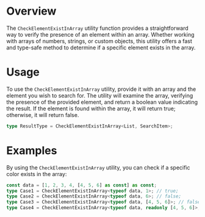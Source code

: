 # Overview

The `CheckElementExistInArray` utility function provides a straightforward way to verify the presence of an element within an array. Whether working with arrays of numbers, strings, or custom objects, this utility offers a fast and type-safe method to determine if a specific element exists in the array.

# Usage

To use the `CheckElementExistInArray` utility, provide it with an array and the element you wish to search for. The utility will examine the array, verifying the presence of the provided element, and return a boolean value indicating the result. If the element is found within the array, it will return true; otherwise, it will return false.

```typescript
type ResultType = CheckElementExistInArray<List, SearchItem>;
```

# Examples

By using the `CheckElementExistInArray` utility, you can check if a specific color exists in the array:

```typescript
const data = [1, 2, 3, 4, [4, 5, 6] as const] as const;
type Case1 = CheckElementExistInArray<typeof data, 1>; // true;
type Case2 = CheckElementExistInArray<typeof data, 6>; // false;
type Case3 = CheckElementExistInArray<typeof data, [4, 5, 6]>; // false
type Case4 = CheckElementExistInArray<typeof data, readonly [4, 5, 6]>; // true
```
